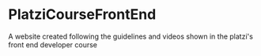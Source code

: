 # PlatziCourseFrontEnd
A website created following the guidelines and videos shown in the platzi's front end developer course
